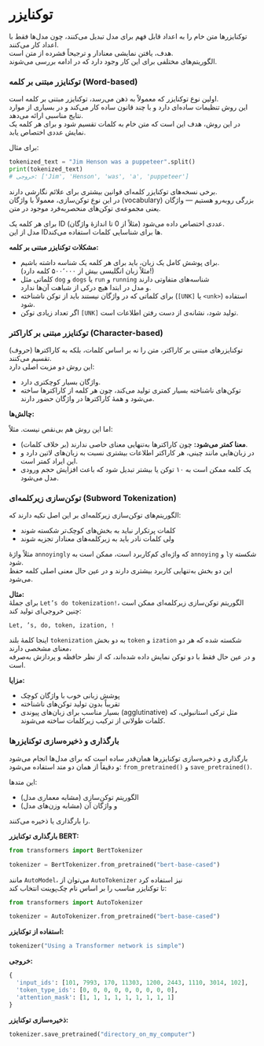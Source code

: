 # توکنایزر

توکنایزرها متن خام را به اعداد قابل فهم برای مدل تبدیل می‌کنند، چون مدل‌ها فقط با اعداد کار می‌کنند.  
هدف، یافتن نمایشی معنادار و ترجیحاً فشرده از متن است.  
الگوریتم‌های مختلفی برای این کار وجود دارد که در ادامه بررسی می‌شوند.

### توکنایزر مبتنی بر کلمه (Word-based)

اولین نوع توکنایزر که معمولاً به ذهن می‌رسد، توکنایزر مبتنی بر کلمه است.  
این روش تنظیمات ساده‌ای دارد و با چند قانون ساده کار می‌کند و در بسیاری از موارد نتایج مناسبی ارائه می‌دهد.  
در این روش، هدف این است که متن خام به کلمات تقسیم شود و برای هر کلمه یک نمایش عددی اختصاص یابد.

برای مثال:

```python
tokenized_text = "Jim Henson was a puppeteer".split()
print(tokenized_text)
# خروجی: ['Jim', 'Henson', 'was', 'a', 'puppeteer']
```

برخی نسخه‌های توکنایزر کلمه‌ای قوانین بیشتری برای علائم نگارشی دارند.  
در این نوع توکن‌سازی، معمولاً با واژگان (vocabulary) بزرگی روبه‌رو هستیم — واژگان یعنی مجموعه‌ی توکن‌های منحصربه‌فرد موجود در متن.

برای هر کلمه یک ID عددی اختصاص داده می‌شود (مثلاً از 0 تا اندازهٔ واژگان).  
مدل از این IDها برای شناسایی کلمات استفاده می‌کند.

**مشکلات توکنایزر مبتنی بر کلمه:**

- برای پوشش کامل یک زبان، باید برای هر کلمه یک شناسه داشته باشیم.  
  (مثلاً زبان انگلیسی بیش از ۵۰۰٬۰۰۰ کلمه دارد!)
- کلماتی مثل `dog` و `dogs` یا `run` و `running` شناسه‌های متفاوتی دارند  
  و مدل در ابتدا هیچ درکی از شباهت آن‌ها ندارد.
- برای کلماتی که در واژگان نیستند باید از توکن ناشناخته (`[UNK]` یا `<unk>`) استفاده شود.
- اگر تعداد زیادی توکن `[UNK]` تولید شود، نشانه‌ی از دست رفتن اطلاعات است.

### توکنایزر مبتنی بر کاراکتر (Character-based)

توکنایزرهای مبتنی بر کاراکتر، متن را نه بر اساس کلمات، بلکه به کاراکترها (حروف) تقسیم می‌کنند.  
این روش دو مزیت اصلی دارد:

- واژگان بسیار کوچکتری دارد.
- توکن‌های ناشناخته بسیار کمتری تولید می‌کند، چون هر کلمه از کاراکترها ساخته می‌شود و همهٔ کاراکترها در واژگان حضور دارند.

**چالش‌ها:**

اما این روش هم بی‌نقص نیست. مثلاً:

- **معنا کمتر می‌شود:** چون کاراکترها به‌تنهایی معنای خاصی ندارند (بر خلاف کلمات).
- در زبان‌هایی مانند چینی، هر کاراکتر اطلاعات بیشتری نسبت به زبان‌های لاتین دارد و این ایراد کمتر است.
- یک کلمه ممکن است به ۱۰ توکن یا بیشتر تبدیل شود که باعث افزایش حجم ورودی مدل می‌شود.

### توکن‌سازی زیرکلمه‌ای (Subword Tokenization)

الگوریتم‌های توکن‌سازی زیرکلمه‌ای بر این اصل تکیه دارند که:

- کلمات پرتکرار نباید به بخش‌های کوچک‌تر شکسته شوند
- ولی کلمات نادر باید به زیرکلمه‌های معنادار تجزیه شوند

مثلاً واژهٔ `annoyingly` که واژه‌ای کم‌کاربرد است، ممکن است به `annoying` و `ly` شکسته شود.  
این دو بخش به‌تنهایی کاربرد بیشتری دارند و در عین حال معنی اصلی کلمه حفظ می‌شود.

**مثال:**  
برای جملهٔ `Let’s do tokenization!`، الگوریتم توکن‌سازی زیرکلمه‌ای ممکن است چنین خروجی‌ای تولید کند:

```
Let, ’s, do, token, ization, !
```

اینجا کلمهٔ بلند `tokenization` به دو بخش `token` و `ization` شکسته شده که هر دو معنای مشخصی دارند،  
و در عین حال فقط با دو توکن نمایش داده شده‌اند، که از نظر حافظه و پردازش به‌صرفه است.


**مزایا:**

- پوشش زبانی خوب با واژگان کوچک
- تقریباً بدون تولید توکن‌های ناشناخته
- بسیار مناسب برای زبان‌های پیوندی (agglutinative) مثل ترکی استانبولی، که کلمات طولانی از ترکیب زیرکلمات ساخته می‌شوند.

### بارگذاری و ذخیره‌سازی توکنایزرها

بارگذاری و ذخیره‌سازی توکنایزرها همان‌قدر ساده است که برای مدل‌ها انجام می‌شود  
و دقیقاً از همان دو متد استفاده می‌شود: `from_pretrained()` و `save_pretrained()`.

این متدها:

- الگوریتم توکن‌سازی (مشابه معماری مدل)
- و واژگان آن (مشابه وزن‌های مدل)

را بارگذاری یا ذخیره می‌کنند.


**بارگذاری توکنایزر BERT:**

```python
from transformers import BertTokenizer

tokenizer = BertTokenizer.from_pretrained("bert-base-cased")
```


مانند `AutoModel`، می‌توان از `AutoTokenizer` نیز استفاده کرد  
تا توکنایزر مناسب را بر اساس نام چک‌پوینت انتخاب کند:

```python
from transformers import AutoTokenizer

tokenizer = AutoTokenizer.from_pretrained("bert-base-cased")
```


**استفاده از توکنایزر:**

```python
tokenizer("Using a Transformer network is simple")
```

**خروجی:**

```python
{
  'input_ids': [101, 7993, 170, 11303, 1200, 2443, 1110, 3014, 102],
  'token_type_ids': [0, 0, 0, 0, 0, 0, 0, 0, 0],
  'attention_mask': [1, 1, 1, 1, 1, 1, 1, 1, 1]
}
```


**ذخیره‌سازی توکنایزر:**

```python
tokenizer.save_pretrained("directory_on_my_computer")
```

